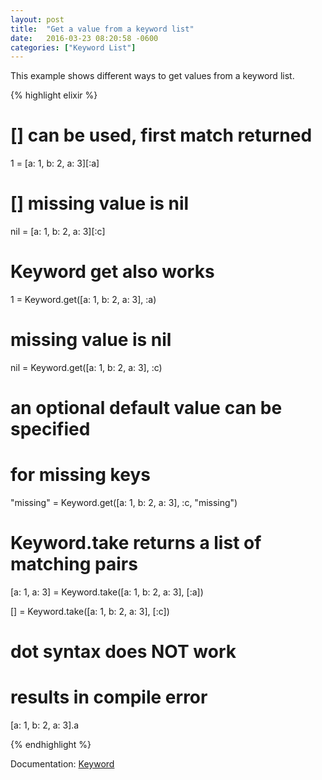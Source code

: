 ```yaml
---
layout: post
title:  "Get a value from a keyword list"
date:   2016-03-23 08:20:58 -0600
categories: ["Keyword List"]
---
```

This example shows different ways to get values from a keyword list.

{% highlight elixir %}

# [] can be used, first match returned
1 = [a: 1, b: 2, a: 3][:a]

# [] missing value is nil
nil = [a: 1, b: 2, a: 3][:c]

# Keyword get also works
1 = Keyword.get([a: 1, b: 2, a: 3], :a)

# missing value is nil
nil = Keyword.get([a: 1, b: 2, a: 3], :c)

# an optional default value can be specified
# for missing keys
"missing" = Keyword.get([a: 1, b: 2, a: 3], :c, "missing")

# Keyword.take returns a list of matching pairs
[a: 1, a: 3] = Keyword.take([a: 1, b: 2, a: 3], [:a])

[] = Keyword.take([a: 1, b: 2, a: 3], [:c])

# dot syntax does NOT work
# results in compile error
[a: 1, b: 2, a: 3].a

{% endhighlight %}

Documentation: [Keyword](http://elixir-lang.org/docs/stable/elixir/Keyword.html)
